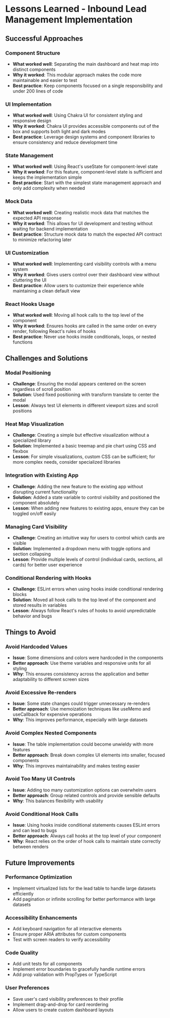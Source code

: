 # Lessons Learned - Inbound Lead Management Implementation

## Successful Approaches

### Component Structure
- **What worked well**: Separating the main dashboard and heat map into distinct components
- **Why it worked**: This modular approach makes the code more maintainable and easier to test
- **Best practice**: Keep components focused on a single responsibility and under 200 lines of code

### UI Implementation
- **What worked well**: Using Chakra UI for consistent styling and responsive design
- **Why it worked**: Chakra UI provides accessible components out of the box and supports both light and dark modes
- **Best practice**: Leverage design systems and component libraries to ensure consistency and reduce development time

### State Management
- **What worked well**: Using React's useState for component-level state
- **Why it worked**: For this feature, component-level state is sufficient and keeps the implementation simple
- **Best practice**: Start with the simplest state management approach and only add complexity when needed

### Mock Data
- **What worked well**: Creating realistic mock data that matches the expected API response
- **Why it worked**: This allows for UI development and testing without waiting for backend implementation
- **Best practice**: Structure mock data to match the expected API contract to minimize refactoring later

### UI Customization
- **What worked well**: Implementing card visibility controls with a menu system
- **Why it worked**: Gives users control over their dashboard view without cluttering the UI
- **Best practice**: Allow users to customize their experience while maintaining a clean default view

### React Hooks Usage
- **What worked well**: Moving all hook calls to the top level of the component
- **Why it worked**: Ensures hooks are called in the same order on every render, following React's rules of hooks
- **Best practice**: Never use hooks inside conditionals, loops, or nested functions

## Challenges and Solutions

### Modal Positioning
- **Challenge**: Ensuring the modal appears centered on the screen regardless of scroll position
- **Solution**: Used fixed positioning with transform translate to center the modal
- **Lesson**: Always test UI elements in different viewport sizes and scroll positions

### Heat Map Visualization
- **Challenge**: Creating a simple but effective visualization without a specialized library
- **Solution**: Implemented a basic treemap and pie chart using CSS and flexbox
- **Lesson**: For simple visualizations, custom CSS can be sufficient; for more complex needs, consider specialized libraries

### Integration with Existing App
- **Challenge**: Adding the new feature to the existing app without disrupting current functionality
- **Solution**: Added a state variable to control visibility and positioned the component absolutely
- **Lesson**: When adding new features to existing apps, ensure they can be toggled on/off easily

### Managing Card Visibility
- **Challenge**: Creating an intuitive way for users to control which cards are visible
- **Solution**: Implemented a dropdown menu with toggle options and section collapsing
- **Lesson**: Provide multiple levels of control (individual cards, sections, all cards) for better user experience

### Conditional Rendering with Hooks
- **Challenge**: ESLint errors when using hooks inside conditional rendering blocks
- **Solution**: Moved all hook calls to the top level of the component and stored results in variables
- **Lesson**: Always follow React's rules of hooks to avoid unpredictable behavior and bugs

## Things to Avoid

### Avoid Hardcoded Values
- **Issue**: Some dimensions and colors were hardcoded in the components
- **Better approach**: Use theme variables and responsive units for all styling
- **Why**: This ensures consistency across the application and better adaptability to different screen sizes

### Avoid Excessive Re-renders
- **Issue**: Some state changes could trigger unnecessary re-renders
- **Better approach**: Use memoization techniques like useMemo and useCallback for expensive operations
- **Why**: This improves performance, especially with large datasets

### Avoid Complex Nested Components
- **Issue**: The table implementation could become unwieldy with more features
- **Better approach**: Break down complex UI elements into smaller, focused components
- **Why**: This improves maintainability and makes testing easier

### Avoid Too Many UI Controls
- **Issue**: Adding too many customization options can overwhelm users
- **Better approach**: Group related controls and provide sensible defaults
- **Why**: This balances flexibility with usability

### Avoid Conditional Hook Calls
- **Issue**: Using hooks inside conditional statements causes ESLint errors and can lead to bugs
- **Better approach**: Always call hooks at the top level of your component
- **Why**: React relies on the order of hook calls to maintain state correctly between renders

## Future Improvements

### Performance Optimization
- Implement virtualized lists for the lead table to handle large datasets efficiently
- Add pagination or infinite scrolling for better performance with large datasets

### Accessibility Enhancements
- Add keyboard navigation for all interactive elements
- Ensure proper ARIA attributes for custom components
- Test with screen readers to verify accessibility

### Code Quality
- Add unit tests for all components
- Implement error boundaries to gracefully handle runtime errors
- Add prop validation with PropTypes or TypeScript

### User Preferences
- Save user's card visibility preferences to their profile
- Implement drag-and-drop for card reordering
- Allow users to create custom dashboard layouts 